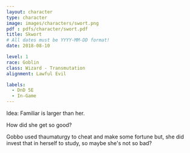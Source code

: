 ```yaml
---
layout: character
type: character
image: images/characters/swort.png
pdf : pdfs/character/swort.pdf
title: Skwort
# All dates must be YYYY-MM-DD format!
date: 2018-08-10

level: 1
race: Goblin
class: Wizard - Transmutation
alignment: Lawful Evil

labels:
  - DnD 5E
  - In-Game
---
```


Idea: Familiar is larger than her.

How did she get so good?

Gobbo used thaumaturgy to cheat and make some fortune
but, she did invest that in herself to study, so maybe she's not so bad?
